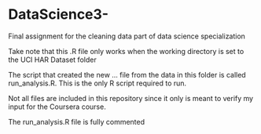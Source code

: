 # DataScience3-
Final assignment for the cleaning data part of data science specialization

Take note that this .R file only works when the working directory is set to the UCI HAR Dataset folder

The script that created the new ... file from the data in this folder is called run_analysis.R. 
This is the only R script required to run.

Not all files are included in this repository since it only is meant to verify my input for the Coursera course.

The run_analysis.R file is fully commented
